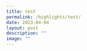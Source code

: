 ```yaml
---
title: test
permalink: /highlights/test/
date: 2023-04-04
layout: post
description: ""
image: ""
---
```

